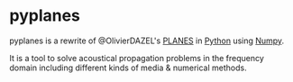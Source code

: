 # pyplanes

pyplanes is a rewrite of @OlivierDAZEL's [PLANES](https://github.com/pyplanes/pyplanes) in
[Python](https://python.org) using [Numpy](https://numpy.org).

It is a tool to solve acoustical propagation problems in the frequency domain including
different kinds of media & numerical methods.

